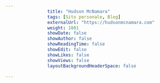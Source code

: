 ---
                title: "Hudson McNamara"
                tags: [Sito personale, Blog]
                externalUrl: "https://hudsonmcnamara.com"
                weight: 1001
                showDate: false
                showAuthor: false
                showReadingTime: false
                showEdit: false
                showLikes: false
                showViews: false
                layoutBackgroundHeaderSpace: false
                ---

